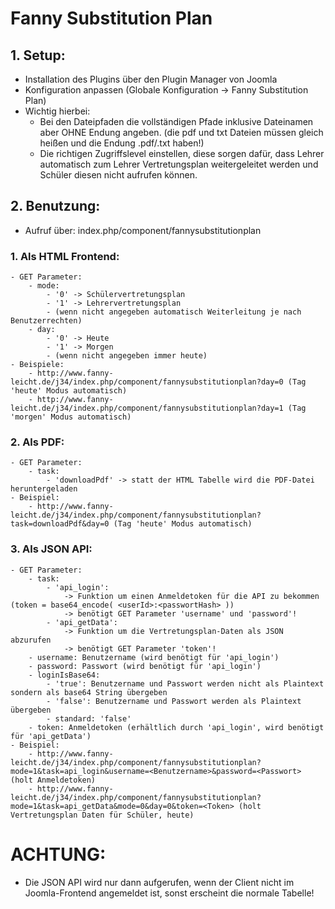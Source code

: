 # Fanny Substitution Plan
## 1. Setup:
- Installation des Plugins über den Plugin Manager von Joomla
- Konfiguration anpassen (Globale Konfiguration -> Fanny Substitution Plan)
- Wichtig hierbei:
    - Bei den Dateipfaden die vollständigen Pfade inklusive Dateinamen aber OHNE Endung angeben. (die pdf und txt Dateien müssen gleich heißen und die Endung .pdf/.txt haben!)
    - Die richtigen Zugriffslevel einstellen, diese sorgen dafür, dass Lehrer automatisch zum Lehrer Vertretungsplan weitergeleitet werden und Schüler diesen nicht aufrufen können.

## 2. Benutzung:
- Aufruf über: index.php/component/fannysubstitutionplan

### 1. Als HTML Frontend:
    - GET Parameter:
        - mode:
            - '0' -> Schülervertretungsplan
            - '1' -> Lehrervertretungsplan
            - (wenn nicht angegeben automatisch Weiterleitung je nach Benutzerrechten)
        - day:
            - '0' -> Heute
            - '1' -> Morgen
            - (wenn nicht angegeben immer heute)
    - Beispiele:
        - http://www.fanny-leicht.de/j34/index.php/component/fannysubstitutionplan?day=0 (Tag 'heute' Modus automatisch)
        - http://www.fanny-leicht.de/j34/index.php/component/fannysubstitutionplan?day=1 (Tag 'morgen' Modus automatisch)

### 2. Als PDF:
    - GET Parameter:
        - task:
            - 'downloadPdf' -> statt der HTML Tabelle wird die PDF-Datei heruntergeladen
    - Beispiel:
        - http://www.fanny-leicht.de/j34/index.php/component/fannysubstitutionplan?task=downloadPdf&day=0 (Tag 'heute' Modus automatisch)

### 3. Als JSON API:
    - GET Parameter:
        - task:
            - 'api_login': 
                -> Funktion um einen Anmeldetoken für die API zu bekommen (token = base64_encode( <userId>:<passwortHash> ))
                -> benötigt GET Parameter 'username' und 'password'!
            - 'api_getData': 
                -> Funktion um die Vertretungsplan-Daten als JSON abzurufen
                -> benötigt GET Parameter 'token'!
        - username: Benutzername (wird benötigt für 'api_login')
        - password: Passwort (wird benötigt für 'api_login')
        - loginIsBase64:
            - 'true': Benutzername und Passwort werden nicht als Plaintext sondern als base64 String übergeben
            - 'false': Benutzername und Passwort werden als Plaintext übergeben
            - standard: 'false'
        - token: Anmeldetoken (erhältlich durch 'api_login', wird benötigt für 'api_getData')
    - Beispiel:
        - http://www.fanny-leicht.de/j34/index.php/component/fannysubstitutionplan?mode=1&task=api_login&username=<Benutzername>&password=<Passwort> (holt Anmeldetoken)
        - http://www.fanny-leicht.de/j34/index.php/component/fannysubstitutionplan?mode=1&task=api_getData&mode=0&day=0&token=<Token> (holt Vertretungsplan Daten für Schüler, heute)

# ACHTUNG:
- Die JSON API wird nur dann aufgerufen, wenn der Client nicht im Joomla-Frontend angemeldet ist, sonst erscheint die normale Tabelle!

